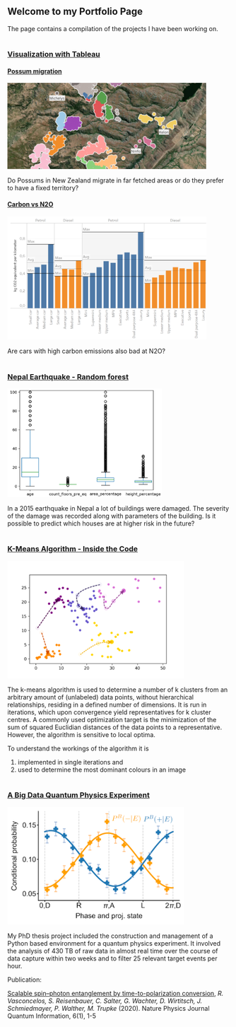 ## Welcome to my Portfolio Page

The page contains a compilation of the projects I have been working on.

#

### [Visualization with Tableau](http://tableau.com)

#### [Possum migration](https://public.tableau.com/profile/sarah.reisenbauer#!/vizhome/PossumTracking/Dashboard1)
<img src="https://github.com/Sarahbjik/sarahbjik.github.io/blob/main/fuchskusu_map.png?raw=true" width="450" />

Do Possums in New Zealand migrate in far fetched areas or do they prefer to have a fixed territory?


#### [Carbon vs N2O](https://public.tableau.com/profile/sarah.reisenbauer#!/vizhome/Caremissions/Dashboard1)
<img src="https://github.com/Sarahbjik/sarahbjik.github.io/blob/main/carbondioxide_vs_n2o.png?raw=true" width="450" />

Are cars with high carbon emissions also bad at N2O?

#

### [Nepal Earthquake - Random forest](https://github.com/Sarahbjik/nepal_earthquake_classification/blob/main/nepal_earthquake.ipynb)

<img src="https://github.com/Sarahbjik/nepal_earthquake_classification/blob/main/nepal_eq.png?raw=true" width="350" />

In a 2015 earthquake in Nepal a lot of buildings were damaged. The severity of the damage was recorded along with parameters of the building. Is it possible to predict which houses are at higher risk in the future? 

#

### [K-Means Algorithm - Inside the Code](https://github.com/Sarahbjik/representative_based_clustering/blob/main/inside_kmeans.ipynb)

<img src="https://github.com/Sarahbjik/representative_based_clustering/blob/main/kmeans_after_4_iterations.png?raw=true" width="400" />

The k-means algorithm is used to determine a number of k clusters from an arbitrary amount of (unlabeled) data points, without hierarchical relationships, residing in a defined number of dimensions. It is run in iterations, which upon convergence yield representatives for k cluster centres. A commonly used optimization target is the minimization of the sum of squared Euclidian distances of the data points to a representative. However, the algorithm is sensitive to local optima.

To understand the workings of the algorithm it is

1. implemented in single iterations and 
2. used to determine the most dominant colours in an image

#

### [A Big Data Quantum Physics Experiment](https://www.dropbox.com/preview/Dissertation/Reisenbauer_Thesis.pdf)

<img src="https://github.com/Sarahbjik/sarahbjik.github.io/blob/main/6_3_condProb.png?raw=true" width="400" />

My PhD thesis project included the construction and management of a Python based environment for a quantum physics experiment. It involved the analysis of 430 TB of raw data in almost real time over the course of data capture within two weeks and to filter 25 relevant target events per hour. 

Publication:

[Scalable spin–photon entanglement by time-to-polarization conversion](https://www.nature.com/articles/s41534-019-0236-x), *R. Vasconcelos, S. Reisenbauer, C. Salter, G. Wachter, D. Wirtitsch, J. Schmiedmayer, P. Walther, M. Trupke* (2020). Nature Physics Journal Quantum Information, 6(1), 1-5

